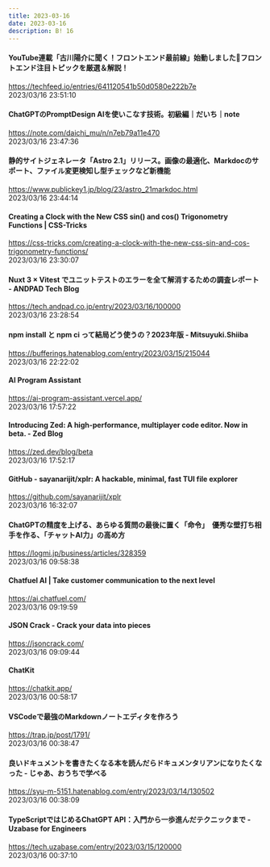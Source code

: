 ```yaml
---
title: 2023-03-16
date: 2023-03-16
description: B! 16
---
```


#### YouTube連載「古川陽介に聞く！フロントエンド最前線」始動しました🎉フロントエンド注目トピックを厳選＆解説！
https://techfeed.io/entries/641120541b50d0580e222b7e<br>
2023/03/16 23:51:10<br>


#### ChatGPTのPromptDesign AIを使いこなす技術。初級編｜だいち｜note
https://note.com/daichi_mu/n/n7eb79a11e470<br>
2023/03/16 23:47:36<br>


#### 静的サイトジェネレータ「Astro 2.1」リリース。画像の最適化、Markdocのサポート、ファイル変更検知し型チェックなど新機能
https://www.publickey1.jp/blog/23/astro_21markdoc.html<br>
2023/03/16 23:44:14<br>


#### Creating a Clock with the New CSS sin() and cos() Trigonometry Functions | CSS-Tricks
https://css-tricks.com/creating-a-clock-with-the-new-css-sin-and-cos-trigonometry-functions/<br>
2023/03/16 23:30:07<br>


#### Nuxt 3 × Vitest でユニットテストのエラーを全て解消するための調査レポート - ANDPAD Tech Blog
https://tech.andpad.co.jp/entry/2023/03/16/100000<br>
2023/03/16 23:28:54<br>


#### npm install と npm ci って結局どう使うの？2023年版 - Mitsuyuki.Shiiba
https://bufferings.hatenablog.com/entry/2023/03/15/215044<br>
2023/03/16 22:22:02<br>


#### AI Program Assistant
https://ai-program-assistant.vercel.app/<br>
2023/03/16 17:57:22<br>


#### Introducing Zed: A high-performance, multiplayer code editor. Now in beta. - Zed Blog
https://zed.dev/blog/beta<br>
2023/03/16 17:52:17<br>


#### GitHub - sayanarijit/xplr: A hackable, minimal, fast TUI file explorer
https://github.com/sayanarijit/xplr<br>
2023/03/16 16:32:07<br>


#### ChatGPTの精度を上げる、あらゆる質問の最後に置く「命令」　優秀な壁打ち相手を作る、「チャットAI力」の高め方
https://logmi.jp/business/articles/328359<br>
2023/03/16 09:58:38<br>


#### Chatfuel AI | Take customer communication to the next level
https://ai.chatfuel.com/<br>
2023/03/16 09:19:59<br>


#### JSON Crack - Crack your data into pieces
https://jsoncrack.com/<br>
2023/03/16 09:09:44<br>


#### ChatKit
https://chatkit.app/<br>
2023/03/16 00:58:17<br>


#### VSCodeで最強のMarkdownノートエディタを作ろう
https://trap.jp/post/1791/<br>
2023/03/16 00:38:47<br>


#### 良いドキュメントを書きたくなる本を読んだらドキュメンタリアンになりたくなった - じゃあ、おうちで学べる
https://syu-m-5151.hatenablog.com/entry/2023/03/14/130502<br>
2023/03/16 00:38:09<br>


#### TypeScriptではじめるChatGPT API：入門から一歩進んだテクニックまで - Uzabase for Engineers
https://tech.uzabase.com/entry/2023/03/15/120000<br>
2023/03/16 00:37:10<br>


